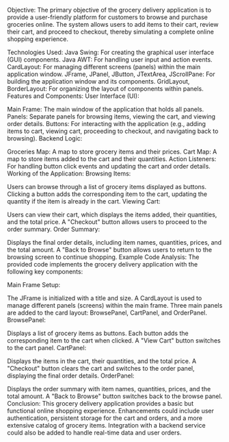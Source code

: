 Objective:
The primary objective of the grocery delivery application is to provide a user-friendly platform for customers to browse and purchase groceries online. The system allows users to add items to their cart, review their cart, and proceed to checkout, thereby simulating a complete online shopping experience.

Technologies Used:
Java Swing: For creating the graphical user interface (GUI) components.
Java AWT: For handling user input and action events.
CardLayout: For managing different screens (panels) within the main application window.
JFrame, JPanel, JButton, JTextArea, JScrollPane: For building the application window and its components.
GridLayout, BorderLayout: For organizing the layout of components within panels.
Features and Components:
User Interface (UI):

Main Frame: The main window of the application that holds all panels.
Panels: Separate panels for browsing items, viewing the cart, and viewing order details.
Buttons: For interacting with the application (e.g., adding items to cart, viewing cart, proceeding to checkout, and navigating back to browsing).
Backend Logic:

Groceries Map: A map to store grocery items and their prices.
Cart Map: A map to store items added to the cart and their quantities.
Action Listeners: For handling button click events and updating the cart and order details.
Working of the Application:
Browsing Items:

Users can browse through a list of grocery items displayed as buttons.
Clicking a button adds the corresponding item to the cart, updating the quantity if the item is already in the cart.
Viewing Cart:

Users can view their cart, which displays the items added, their quantities, and the total price.
A "Checkout" button allows users to proceed to the order summary.
Order Summary:

Displays the final order details, including item names, quantities, prices, and the total amount.
A "Back to Browse" button allows users to return to the browsing screen to continue shopping.
Example Code Analysis:
The provided code implements the grocery delivery application with the following key components:

Main Frame Setup:

The JFrame is initialized with a title and size.
A CardLayout is used to manage different panels (screens) within the main frame.
Three main panels are added to the card layout: BrowsePanel, CartPanel, and OrderPanel.
BrowsePanel:

Displays a list of grocery items as buttons.
Each button adds the corresponding item to the cart when clicked.
A "View Cart" button switches to the cart panel.
CartPanel:

Displays the items in the cart, their quantities, and the total price.
A "Checkout" button clears the cart and switches to the order panel, displaying the final order details.
OrderPanel:

Displays the order summary with item names, quantities, prices, and the total amount.
A "Back to Browse" button switches back to the browse panel.
Conclusion:
This grocery delivery application provides a basic but functional online shopping experience. Enhancements could include user authentication, persistent storage for the cart and orders, and a more extensive catalog of grocery items. Integration with a backend service could also be added to handle real-time data and user orders.






